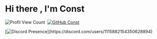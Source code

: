 # Hi there , I'm Const
![Profil View Count](https://komarev.com/ghpvc/?username=const1337&color=000000)&nbsp;
[![GitHub Const](https://img.shields.io/github/followers/const1337?label=follow&style=social)](https://github.com/const1337)&nbsp;

[![Discord Presence](https://lanyard-profile-readme.vercel.app/api/1115882154350628894?theme=dark&bg=1c1c1c&animated=true&hideDiscrim=true&borderRadius=30px&idleMessage=Probably%20doing%20something%20else...)](https://discord.com/users/1115882154350628894)

